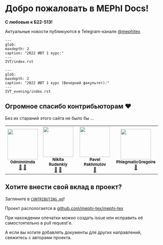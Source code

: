 <!-- MEPhI Docs documentation master file, created by
     sphinx-quickstart on Sun Sep  4 21:33:18 2022.
     You can adapt this file completely to your liking, but it should at least
     contain the root `toctree` directive. -->

# Добро пожаловать в MEPhI Docs!

**С любовью к Б22-513!**

Актуальные новости публикуются в Telegram-канале [@mephitex](https://t.me/mephitex)

```{toctree}
---
glob:
maxdepth: 2
caption: "2022 ИВТ 1 курс:"
---
IVT/index.rst
```

```{toctree}
---
glob:
maxdepth: 2
caption: "2022 ИВТ 1 курс (Вечерний факультет):"
---
IVT_evening/index.rst
```

## Огромное спасибо контрибьюторам ❤️

Без их стараний этого сайта не было бы ...

<!-- ALL-CONTRIBUTORS-BADGE:START - Do not remove or modify this section -->
<!-- I don't want it -->
<!-- ALL-CONTRIBUTORS-BADGE:END -->

<!-- ALL-CONTRIBUTORS-LIST:START - Do not remove or modify this section -->
<!-- prettier-ignore-start -->
<!-- markdownlint-disable -->
<table>
  <tbody>
    <tr>
      <td align="center"><a href="https://github.com/0dminnimda"><img src="https://avatars.githubusercontent.com/u/52697657?v=4?s=100" width="100px;" alt=""/><br /><sub><b>0dminnimda</b></sub></a><br /><a href="https://github.com/mephi-tex/mephi-tex/commits?author=0dminnimda" title="Documentation">📖</a> <a href="#design-0dminnimda" title="Design">🎨</a></td>
      <td align="center"><a href="https://github.com/av3nator"><img src="https://avatars.githubusercontent.com/u/20580124?v=4?s=100" width="100px;" alt=""/><br /><sub><b>Nikita Rudenkiy</b></sub></a><br /><a href="https://github.com/mephi-tex/mephi-tex/commits?author=av3nator" title="Documentation">📖</a> <a href="#design-av3nator" title="Design">🎨</a></td>
      <td align="center"><a href="https://extroot.ru/"><img src="https://avatars.githubusercontent.com/u/51322026?v=4?s=100" width="100px;" alt=""/><br /><sub><b>Pavel Pakhmutov</b></sub></a><br /><a href="https://github.com/mephi-tex/mephi-tex/commits?author=extroot" title="Documentation">📖</a></td>
      <td align="center"><a href="https://github.com/PhlegmaticGregoire"><img src="https://avatars.githubusercontent.com/u/74172850?v=4?s=100" width="100px;" alt=""/><br /><sub><b>PhlegmaticGregoire</b></sub></a><br /><a href="https://github.com/mephi-tex/mephi-tex/commits?author=PhlegmaticGregoire" title="Documentation">📖</a></td>
    </tr>
  </tbody>
</table>

<!-- markdownlint-restore -->
<!-- prettier-ignore-end -->

<!-- ALL-CONTRIBUTORS-LIST:END -->

## Хотите внести свой вклад в проект?

Загляните в [`CONTRIBUTING.md`](https://github.com/mephi-tex/mephi-tex/blob/main/CONTRIBUTING.md)!

Проект распологается в [github.com/mephi-tex/mephi-tex](https://github.com/mephi-tex/mephi-tex)

При нахождении опечатки можно создать issue или исправить её самостоятельно в pull request'e.

А если вы хотите добавлять документы для других направлений, свяжитесь с авторами проекта.

<!--
https://docs.aiohttp.org/en/stable/contributing.html

Индексы и таблицы
=================

* :ref:`genindex`
* :ref:`modindex`
* :ref:`search`
* -->
